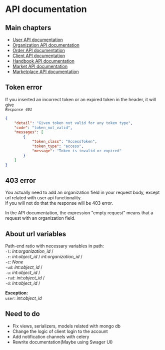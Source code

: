# **API documentation**


## **Main chapters**
* [User API documentation](/docs/users.md)
* [Organization API documentation](/docs/organizations.md)
* [Order API documentation](/docs/orders.md)
* [Client API documentation](/docs/clients.md)
* [Handbook API documentation](/docs/handbook.md)
* [Market API documentation](/docs/market.md)
* [Marketplace API documentation](/docs/marketplace.md)

## **Token error**
If you inserted an incorrect token or an expired token in the header, it will give    
*`Response 401`*
```json
{
    "detail": "Given token not valid for any token type",
    "code": "token_not_valid",
    "messages": [
        {
            "token_class": "AccessToken",
            "token_type": "access",
            "message": "Token is invalid or expired"
        }
    ]
}
```
## **403 error**
You actually need to add an organization field in your request body, except url related with user api functionality.  
If you will not do that the response will be 403 error.   

In the API documentation, the expression "empty request" means that a request with an organization field.   


## **About url variables**
Path-end ratio with necessary variables in path:  
``-l``: *int:organization_id* /  
``-r``: *int:object_id* / *int:organization_id* /  
``-c``: *None*  
``-ud``: *int:object_id* /  
``-u``: *int:object_id* /  
``-rud``: *int:object_id* /   
``-d``: *int:object_id* /

**Exception:**  
``user``: *int:object_id*  

## **Need to do**
* Fix views, serializers, models related with mongo db   
* Change the logic of client login to the account    
* Add notification channels with celery    
* Rewrite documentation(Maybe using Swager UI)  
